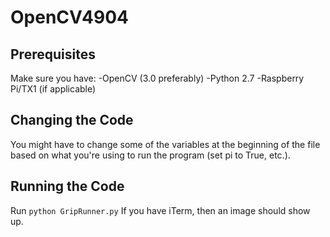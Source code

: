 # OpenCV4904


Prerequisites
---
Make sure you have:
-OpenCV (3.0 preferably)
-Python 2.7
-Raspberry Pi/TX1 (if applicable)

Changing the Code
---
You might have to change some of the variables at the beginning of the file based on what you're using to run the program (set pi to True, etc.).

Running the Code
---
Run ```python GripRunner.py```
If you have iTerm, then an image should show up.
